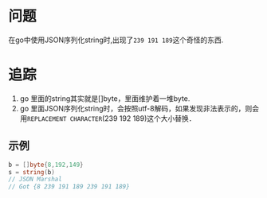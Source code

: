 # 问题
在go中使用JSON序列化string时,出现了`239 191 189`这个奇怪的东西.

# 追踪
1. go 里面的string其实就是[]byte，里面维护着一堆byte.
2. go 里面JSON序列化string时，会按照utf-8解码，如果发现非法表示的，则会用`REPLACEMENT CHARACTER`(239 192 189)这个大小替换．

## 示例
```go
b = []byte{8,192,149}
s = string(b)
// JSON Marshal
// Got {8 239 191 189 239 191 189}
```

# 
